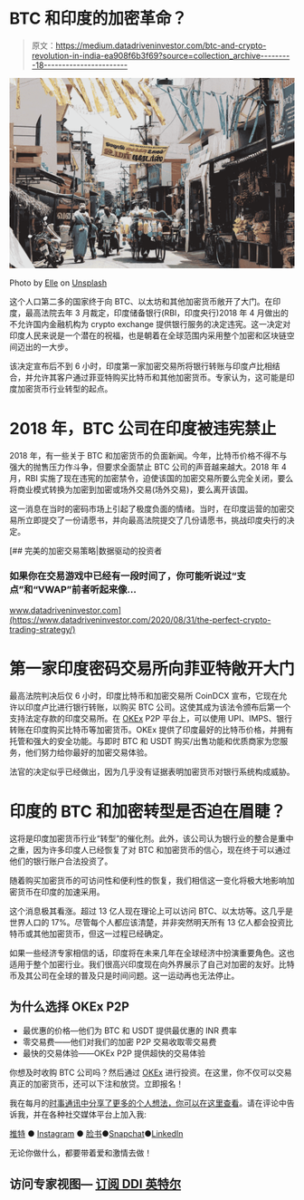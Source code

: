 # BTC 和印度的加密革命？

> 原文：<https://medium.datadriveninvestor.com/btc-and-crypto-revolution-in-india-ea908f6b3f69?source=collection_archive---------18----------------------->

![](img/bcee6bdbaaab1ec9e9e3bb5cc103a2c1.png)

Photo by [Elle](https://unsplash.com/@llzhrs?utm_source=medium&utm_medium=referral) on [Unsplash](https://unsplash.com?utm_source=medium&utm_medium=referral)

这个人口第二多的国家终于向 BTC、以太坊和其他加密货币敞开了大门。在印度，最高法院去年 3 月裁定，印度储备银行(RBI，印度央行)2018 年 4 月做出的不允许国内金融机构为 crypto exchange 提供银行服务的决定违宪。这一决定对印度人民来说是一个潜在的祝福，也是朝着在全球范围内采用整个加密和区块链空间迈出的一大步。

该决定宣布后不到 6 小时，印度第一家加密交易所将银行转账与印度卢比相结合，并允许其客户通过菲亚特购买比特币和其他加密货币。专家认为，这可能是印度加密货币行业转型的起点。

# 2018 年，BTC 公司在印度被违宪禁止

2018 年，有一些关于 BTC 和加密货币的负面新闻。今年，比特币价格不得不与强大的抛售压力作斗争，但要求全面禁止 BTC 公司的声音越来越大。2018 年 4 月，RBI 实施了现在违宪的加密禁令，迫使该国的加密交易所要么完全关闭，要么将商业模式转换为加密到加密或场外交易(场外交易)，要么离开该国。

这一消息在当时的密码市场上引起了极度负面的情绪。当时，在印度运营的加密交易所立即提交了一份请愿书，并向最高法院提交了几份请愿书，挑战印度央行的决定。

[](https://www.datadriveninvestor.com/2020/08/31/the-perfect-crypto-trading-strategy/) [## 完美的加密交易策略|数据驱动的投资者

### 如果你在交易游戏中已经有一段时间了，你可能听说过“支点”和“VWAP”前者听起来像…

www.datadriveninvestor.com](https://www.datadriveninvestor.com/2020/08/31/the-perfect-crypto-trading-strategy/) 

# 第一家印度密码交易所向菲亚特敞开大门

最高法院判决后仅 6 小时，印度比特币和加密交易所 CoinDCX 宣布，它现在允许以印度卢比进行银行转账，以购买 BTC 公司。这使其成为该法令颁布后第一个支持法定存款的印度交易所。在 [OKEx](https://www.okex.com/join/1/2428945) P2P 平台上，可以使用 UPI、IMPS、银行转账在印度购买比特币等加密货币。OKEx 提供了印度最好的比特币价格，并拥有托管和强大的安全功能。与即时 BTC 和 USDT 购买/出售功能和优质商家为您服务，他们努力给你最好的加密交易体验。

法官的决定似乎已经做出，因为几乎没有证据表明加密货币对银行系统构成威胁。

# 印度的 BTC 和加密转型是否迫在眉睫？

这将是印度加密货币行业“转型”的催化剂。此外，该公司认为银行业的整合是重中之重，因为许多印度人已经恢复了对 BTC 和加密货币的信心，现在终于可以通过他们的银行账户合法投资了。

随着购买加密货币的可访问性和便利性的恢复，我们相信这一变化将极大地影响加密货币在印度的加速采用。

这个消息极其看涨。超过 13 亿人现在理论上可以访问 BTC、以太坊等。这几乎是世界人口的 17%。尽管每个人都应该清楚，并非突然明天所有 13 亿人都会投资比特币或其他加密货币，但这一过程已经确定。

如果一些经济专家相信的话，印度将在未来几年在全球经济中扮演重要角色。这也适用于整个加密行业。我们很高兴印度现在向外界展示了自己对加密的友好。比特币及其公司在全球的普及只是时间问题。这一运动再也无法停止。

## 为什么选择 OKEx P2P

*   最优惠的价格—他们为 BTC 和 USDT 提供最优惠的 INR 费率
*   零交易费——他们对我们的加密 P2P 交易收取零交易费
*   最快的交易体验——OKEx P2P 提供超快的交易体验

你想及时收购 BTC 公司吗？然后通过 [OKEx](https://www.okex.com/join/1/2428945) 进行投资。在这里，你不仅可以交易真正的加密货币，还可以下注和放贷。立即报名！

我在每月的[时事通讯中分享了更多的个人想法，你可以在这里查看](https://mailchi.mp/bf8f8e8ed697/keep-in-touch-with-lukas)。请在评论中告诉我，并在各种社交媒体平台上加入我:

[推特](https://twitter.com/WiesfleckerL) ● [Instagram](https://www.instagram.com/lukaswiesflecker/) ● [脸书](https://www.facebook.com/lukaswiesfleckerr)●[Snapchat](https://www.snapchat.com/add/luggooo)●[LinkedIn](https://www.linkedin.com/in/lukas-wiesflecker-1b11251a5/)

无论你做什么，都要带着爱和激情去做！

## 访问专家视图— [订阅 DDI 英特尔](https://datadriveninvestor.com/ddi-intel)
